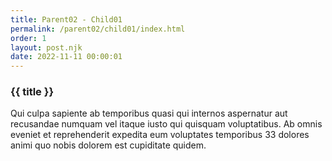 ```yaml
---
title: Parent02 - Child01
permalink: /parent02/child01/index.html
order: 1
layout: post.njk
date: 2022-11-11 00:00:01
---
```


### {{ title }}

Qui culpa sapiente ab temporibus quasi qui internos aspernatur aut recusandae numquam vel itaque iusto qui quisquam voluptatibus. Ab omnis eveniet et reprehenderit expedita eum voluptates temporibus 33 dolores animi quo nobis dolorem est cupiditate quidem.
